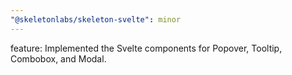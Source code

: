 ```yaml
---
"@skeletonlabs/skeleton-svelte": minor
---
```


feature: Implemented the Svelte components for Popover, Tooltip, Combobox, and Modal.
